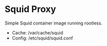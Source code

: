 # Squid Proxy

Simple Squid container image running rootless.


- Cache: /var/cache/squid
- Config: /etc/squid/squid.conf
